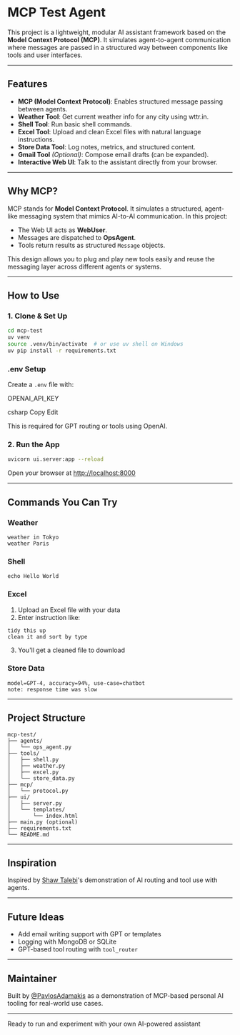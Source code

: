 # MCP Test Agent

This project is a lightweight, modular AI assistant framework based on the **Model Context Protocol (MCP)**. It simulates agent-to-agent communication where messages are passed in a structured way between components like tools and user interfaces.

---

##  Features

*  **MCP (Model Context Protocol)**: Enables structured message passing between agents.
*  **Weather Tool**: Get current weather info for any city using wttr.in.
*  **Shell Tool**: Run basic shell commands.
*  **Excel Tool**: Upload and clean Excel files with natural language instructions.
*  **Store Data Tool**: Log notes, metrics, and structured content.
*  **Gmail Tool** *(Optional)*: Compose email drafts (can be expanded).
*  **Interactive Web UI**: Talk to the assistant directly from your browser.

---

##  Why MCP?

MCP stands for **Model Context Protocol**. It simulates a structured, agent-like messaging system that mimics AI-to-AI communication. In this project:

* The Web UI acts as **WebUser**.
* Messages are dispatched to **OpsAgent**.
* Tools return results as structured `Message` objects.

This design allows you to plug and play new tools easily and reuse the messaging layer across different agents or systems.

---

##  How to Use

### 1. Clone & Set Up

```bash
cd mcp-test
uv venv
source .venv/bin/activate  # or use uv shell on Windows
uv pip install -r requirements.txt
```
### .env Setup

Create a `.env` file with:

OPENAI_API_KEY

csharp
Copy
Edit

This is required for GPT routing or tools using OpenAI.
### 2. Run the App


```bash
uvicorn ui.server:app --reload
```

Open your browser at [http://localhost:8000](http://localhost:8000)

---

##  Commands You Can Try

### Weather

```
weather in Tokyo
weather Paris
```

### Shell

```
echo Hello World
```

### Excel

1. Upload an Excel file with your data
2. Enter instruction like:

```
tidy this up
clean it and sort by type
```

3. You'll get a cleaned file to download 

### Store Data

```
model=GPT-4, accuracy=94%, use-case=chatbot
note: response time was slow
```

---

##  Project Structure

```
mcp-test/
├── agents/
│   └── ops_agent.py
├── tools/
│   ├── shell.py
│   ├── weather.py
│   ├── excel.py
│   └── store_data.py
├── mcp/
│   └── protocol.py
├── ui/
│   ├── server.py
│   └── templates/
│       └── index.html
├── main.py (optional)
├── requirements.txt
└── README.md
```

---

##  Inspiration

Inspired by [Shaw Talebi](https://www.youtube.com/watch?v=N3vHJcHBS-w)'s demonstration of AI routing and tool use with agents.

---

##  Future Ideas

* Add email writing support with GPT or templates
* Logging with MongoDB or SQLite
* GPT-based tool routing with `tool_router`

---

##  Maintainer

Built by [@PavlosAdamakis](https://github.com/PavlosAdamakis) as a demonstration of MCP-based personal AI tooling for real-world use cases.

---

Ready to run and experiment with your own AI-powered assistant 
